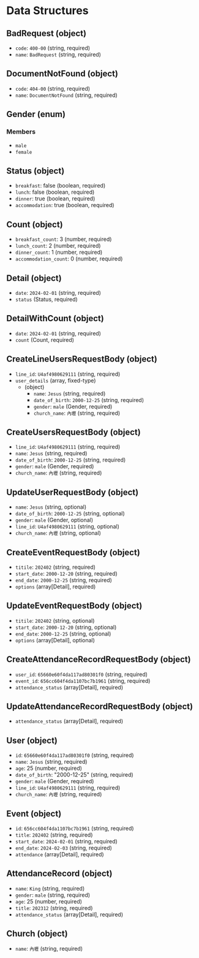# Data Structures

## BadRequest (object)

- `code`: `400-00` (string, required)
- `name`: `BadRequest` (string, required)

## DocumentNotFound (object)

- `code`: `404-00` (string, required)
- `name`: `DocumentNotFound` (string, required)

## Gender (enum)

### Members

- `male`
- `female`

## Status (object)

- `breakfast`: false (boolean, required)
- `lunch`: false (boolean, required)
- `dinner`: true (boolean, required)
- `accommodation`: true (boolean, required)

## Count (object)

- `breakfast_count`: 3 (number, required)
- `lunch_count`: 2 (number, required)
- `dinner_count`: 1 (number, required)
- `accommodation_count`: 0 (number, required)

## Detail (object)

- `date`: `2024-02-01` (string, required)
- `status` (Status, required)

## DetailWithCount (object)

- `date`: `2024-02-01` (string, required)
- `count` (Count, required)

## CreateLineUsersRequestBody (object)

- `line_id`: `U4af4980629111` (string, required)
- `user_details` (array, fixed-type)
    - (object)
        - `name`: `Jesus` (string, required)
        - `date_of_birth`: `2000-12-25` (string, required)
        - `gender`: `male` (Gender, required)
        - `church_name`: `內壢` (string, required)

## CreateUsersRequestBody (object)

- `line_id`: `U4af4980629111` (string, required)
- `name`: `Jesus` (string, required)
- `date_of_birth`: `2000-12-25` (string, required)
- `gender`: `male` (Gender, required)
- `church_name`: `內壢` (string, required)

## UpdateUserRequestBody (object)

- `name`: `Jesus` (string, optional)
- `date_of_birth`: `2000-12-25` (string, optional)
- `gender`: `male` (Gender, optional)
- `line_id`: `U4af4980629111` (string, optional)
- `church_name`: `內壢` (string, optional)

## CreateEventRequestBody (object)

- `titile`: `202402` (string, required)
- `start_date`: `2000-12-20` (string, required)
- `end_date`: `2000-12-25` (string, required)
- `options` (array[Detail], required)

## UpdateEventRequestBody (object)

- `titile`: `202402` (string, optional)
- `start_date`: `2000-12-20` (string, optional)
- `end_date`: `2000-12-25` (string, optional)
- `options` (array[Detail], optional)

## CreateAttendanceRecordRequestBody (object)

- `user_id`: `65660e60f4da117ad80301f0` (string, required)
- `event_id`: `656cc604f4da1107bc7b1961` (string, required)
- `attendance_status` (array[Detail], required)

## UpdateAttendanceRecordRequestBody (object)

- `attendance_status` (array[Detail], required)

## User (object)

- `id`: `65660e60f4da117ad80301f0` (string, required)
- `name`: `Jesus` (string, required)
- `age`: 25 (number, required)
- `date_of_birth`: "2000-12-25" (string, required)
- `gender`: `male` (Gender, required)
- `line_id`: `U4af4980629111` (string, required)
- `church_name`: `內壢` (string, required)

## Event (object)

- `id`: `656cc604f4da1107bc7b1961` (string, required)
- `title`: `202402` (string, required)
- `start_date`: `2024-02-01` (string, required)
- `end_date`: `2024-02-03` (string, required)
- `attendance` (array[Detail], required)

## AttendanceRecord (object)

- `name`: `King` (string, required)
- `gender`: `male` (string, required)
- `age`: 25 (number, required)
- `title`: `202312` (string, required)
- `attendance_status` (array[Detail], required)

## Church (object)

- `name`: `內壢` (string, required)
